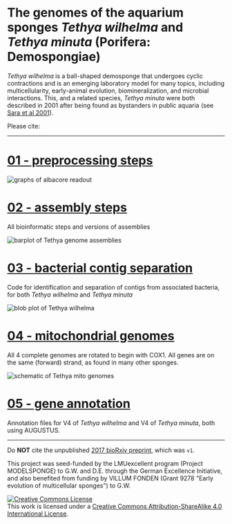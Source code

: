# The genomes of the aquarium sponges *Tethya wilhelma* and *Tethya minuta* (Porifera: Demospongiae) #

*Tethya wilhelma* is a ball-shaped demosponge that undergoes cyclic contractions and is an emerging laboratory model for many topics, including multicellularity, early-animal evolution, biomineralization, and microbial interactions. This, and a related species, *Tethya minuta* were both described in 2001 after being found as bystanders in public aquaria (see [Sara et al 2001](https://www.researchgate.net/publication/215665065_Three_New_Species_of_Tethya_Porifera_Demospongiae_from_German_Aquaria)).

Please cite: []()

---

# [01 - preprocessing steps](https://github.com/PalMuc/Tethya_wilhelma_genome/tree/main/01-preprocessing) #

![graphs of albacore readout](https://github.com/PalMuc/Tethya_wilhelma_genome/blob/main/01-preprocessing/Tethya_minuta_read_QC/20180719_1009_Tethya_minuta_FD_1-albacore-2.3.1-FLO-MIN106-SQK-LSK109.fastq-lrplots.png)

# [02 - assembly steps](https://github.com/PalMuc/Tethya_wilhelma_genome/tree/main/02-assembly) #
All bioinformatic steps and versions of assemblies

![barplot of Tethya genome assemblies](https://github.com/PalMuc/Tethya_wilhelma_genome/raw/main/02-assembly/figures/Tethya_sp_combined.sizes.png)

# [03 - bacterial contig separation](https://github.com/PalMuc/Tethya_wilhelma_genome/tree/main/03-bacteria) #
Code for identification and separation of contigs from associated bacteria, for both *Tethya wilhelma* and *Tethya minuta*

![blob plot of Tethya wilhelma](https://github.com/PalMuc/Tethya_wilhelma_genome/raw/main/03-bacteria/figures/Tethya_wilhelma_V4.metabat_bins.png)

# [04 - mitochondrial genomes](https://github.com/PalMuc/Tethya_wilhelma_genome/tree/main/04-mitochondria) #
All 4 complete genomes are rotated to begin with COX1. All genes are on the same (forward) strand, as found in many other sponges.

![schematic of Tethya mito genomes](https://github.com/PalMuc/Tethya_wilhelma_genome/raw/main/04-mitochondria/figures/MITOS_output_graph.png)

# [05 - gene annotation](https://github.com/PalMuc/Tethya_wilhelma_genome/tree/main/05-annotation) #
Annotation files for V4 of *Tethya wilhelma* and V4 of *Tethya minuta*, both using AUGUSTUS.


---

Do **NOT** cite the unpublished [2017 bioRxiv preprint](https://www.biorxiv.org/content/10.1101/120998v3), which was `v1`.

This project was seed-funded by the LMUexcellent program (Project MODELSPONGE) to G.W. and D.E. through the German Excellence Initiative, and also benefited from funding by VILLUM FONDEN (Grant 9278 "Early evolution of multicellular sponges") to G.W.

<a rel="license" href="http://creativecommons.org/licenses/by-sa/4.0/"><img alt="Creative Commons License" style="border-width:0" src="https://i.creativecommons.org/l/by-sa/4.0/88x31.png" /></a><br />This work is licensed under a <a rel="license" href="http://creativecommons.org/licenses/by-sa/4.0/">Creative Commons Attribution-ShareAlike 4.0 International License</a>.



